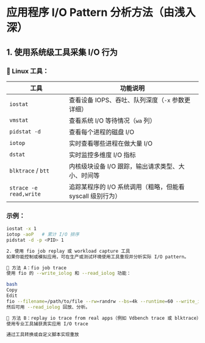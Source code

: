 
# 应用程序 I/O Pattern 分析方法（由浅入深）

## 1. 使用系统级工具采集 I/O 行为

### 🧰 Linux 工具：

| 工具               | 功能说明                               |
|--------------------|--------------------------------------|
| `iostat`           | 查看设备 IOPS、吞吐、队列深度（`-x` 参数更详细） |
| `vmstat`           | 查看系统 I/O 等待情况（`wa` 列）          |
| `pidstat -d`       | 查看每个进程的磁盘 I/O                    |
| `iotop`            | 实时查看哪些进程在做大量 I/O               |
| `dstat`            | 实时监控多维度 I/O 指标                    |
| `blktrace` / `btt` | 内核级块设备 I/O 跟踪，输出请求类型、大小、时间等 |
| `strace -e read,write` | 追踪某程序的 I/O 系统调用（粗略，但能看 syscall 级别行为） |

### 示例：

```bash
iostat -x 1
iotop -aoP   # 累计 I/O 排序
pidstat -d -p <PID> 1

2. 使用 fio job replay 或 workload capture 工具
如果你能控制或模拟应用，可在生产或测试环境使用工具重现并分析实际 I/O pattern。

🔧 方法 A：fio job trace
使用 fio 的 --write_iolog 和 --read_iolog 功能：

bash
Copy
Edit
fio --filename=/path/to/file --rw=randrw --bs=4k --runtime=60 --write_iolog=trace.log
然后可用 --read_iolog 回放、分析。

🔧 方法 B：replay io trace from real apps（例如 Vdbench trace 或 blktrace）
使用专业工具捕获真实应用 I/O trace

通过工具转换或自定义脚本实现重放
